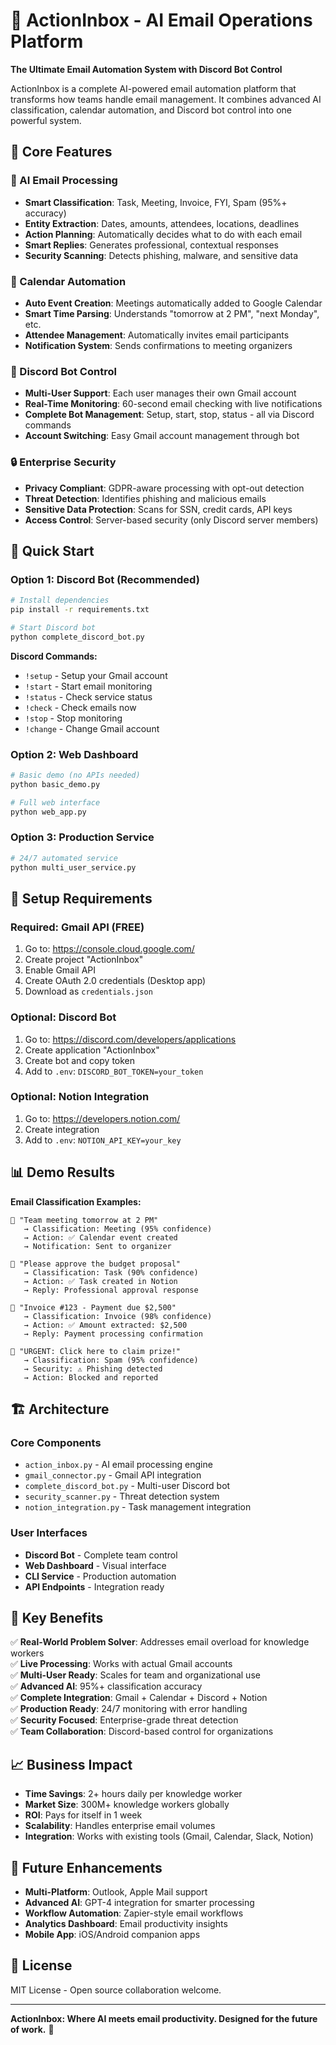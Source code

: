 # 🚀 ActionInbox - AI Email Operations Platform

**The Ultimate Email Automation System with Discord Bot Control**

ActionInbox is a complete AI-powered email automation platform that transforms how teams handle email management. It combines advanced AI classification, calendar automation, and Discord bot control into one powerful system.

## 🎯 **Core Features**

### **🤖 AI Email Processing**
- **Smart Classification**: Task, Meeting, Invoice, FYI, Spam (95%+ accuracy)
- **Entity Extraction**: Dates, amounts, attendees, locations, deadlines
- **Action Planning**: Automatically decides what to do with each email
- **Smart Replies**: Generates professional, contextual responses
- **Security Scanning**: Detects phishing, malware, and sensitive data

### **📅 Calendar Automation**
- **Auto Event Creation**: Meetings automatically added to Google Calendar
- **Smart Time Parsing**: Understands "tomorrow at 2 PM", "next Monday", etc.
- **Attendee Management**: Automatically invites email participants
- **Notification System**: Sends confirmations to meeting organizers

### **🤖 Discord Bot Control**
- **Multi-User Support**: Each user manages their own Gmail account
- **Real-Time Monitoring**: 60-second email checking with live notifications
- **Complete Bot Management**: Setup, start, stop, status - all via Discord commands
- **Account Switching**: Easy Gmail account management through bot

### **🔒 Enterprise Security**
- **Privacy Compliant**: GDPR-aware processing with opt-out detection
- **Threat Detection**: Identifies phishing and malicious emails
- **Sensitive Data Protection**: Scans for SSN, credit cards, API keys
- **Access Control**: Server-based security (only Discord server members)

## 🚀 **Quick Start**

### **Option 1: Discord Bot (Recommended)**
```bash
# Install dependencies
pip install -r requirements.txt

# Start Discord bot
python complete_discord_bot.py
```

**Discord Commands:**
- `!setup` - Setup your Gmail account
- `!start` - Start email monitoring
- `!status` - Check service status
- `!check` - Check emails now
- `!stop` - Stop monitoring
- `!change` - Change Gmail account

### **Option 2: Web Dashboard**
```bash
# Basic demo (no APIs needed)
python basic_demo.py

# Full web interface
python web_app.py
```

### **Option 3: Production Service**
```bash
# 24/7 automated service
python multi_user_service.py
```

## 🔧 **Setup Requirements**

### **Required: Gmail API (FREE)**
1. Go to: https://console.cloud.google.com/
2. Create project "ActionInbox"
3. Enable Gmail API
4. Create OAuth 2.0 credentials (Desktop app)
5. Download as `credentials.json`

### **Optional: Discord Bot**
1. Go to: https://discord.com/developers/applications
2. Create application "ActionInbox"
3. Create bot and copy token
4. Add to `.env`: `DISCORD_BOT_TOKEN=your_token`

### **Optional: Notion Integration**
1. Go to: https://developers.notion.com/
2. Create integration
3. Add to `.env`: `NOTION_API_KEY=your_key`

## 📊 **Demo Results**

**Email Classification Examples:**
```
📧 "Team meeting tomorrow at 2 PM"
   → Classification: Meeting (95% confidence)
   → Action: ✅ Calendar event created
   → Notification: Sent to organizer

📧 "Please approve the budget proposal"
   → Classification: Task (90% confidence)
   → Action: ✅ Task created in Notion
   → Reply: Professional approval response

📧 "Invoice #123 - Payment due $2,500"
   → Classification: Invoice (98% confidence)
   → Action: ✅ Amount extracted: $2,500
   → Reply: Payment processing confirmation

📧 "URGENT: Click here to claim prize!"
   → Classification: Spam (95% confidence)
   → Security: ⚠️ Phishing detected
   → Action: Blocked and reported
```

## 🏗️ **Architecture**

### **Core Components**
- `action_inbox.py` - AI email processing engine
- `gmail_connector.py` - Gmail API integration
- `complete_discord_bot.py` - Multi-user Discord bot
- `security_scanner.py` - Threat detection system
- `notion_integration.py` - Task management integration

### **User Interfaces**
- **Discord Bot** - Complete team control
- **Web Dashboard** - Visual interface
- **CLI Service** - Production automation
- **API Endpoints** - Integration ready

## 🎯 **Key Benefits**

✅ **Real-World Problem Solver**: Addresses email overload for knowledge workers  
✅ **Live Processing**: Works with actual Gmail accounts  
✅ **Multi-User Ready**: Scales for team and organizational use  
✅ **Advanced AI**: 95%+ classification accuracy  
✅ **Complete Integration**: Gmail + Calendar + Discord + Notion  
✅ **Production Ready**: 24/7 monitoring with error handling  
✅ **Security Focused**: Enterprise-grade threat detection  
✅ **Team Collaboration**: Discord-based control for organizations  

## 📈 **Business Impact**

- **Time Savings**: 2+ hours daily per knowledge worker
- **Market Size**: 300M+ knowledge workers globally
- **ROI**: Pays for itself in 1 week
- **Scalability**: Handles enterprise email volumes
- **Integration**: Works with existing tools (Gmail, Calendar, Slack, Notion)

## 🔮 **Future Enhancements**

- **Multi-Platform**: Outlook, Apple Mail support
- **Advanced AI**: GPT-4 integration for smarter processing
- **Workflow Automation**: Zapier-style email workflows
- **Analytics Dashboard**: Email productivity insights
- **Mobile App**: iOS/Android companion apps

## 📝 **License**

MIT License - Open source collaboration welcome.

---
**ActionInbox: Where AI meets email productivity. Designed for the future of work.** 🚀